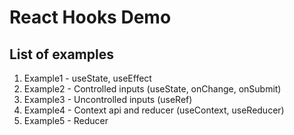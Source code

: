 # React Hooks Demo

## List of examples

1. Example1 - useState, useEffect
1. Example2 - Controlled inputs (useState, onChange, onSubmit)
1. Example3 - Uncontrolled inputs (useRef)
1. Example4 - Context api and reducer (useContext, useReducer)
1. Example5 - Reducer
